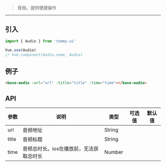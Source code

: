 > 音频。提供便捷操作

------------

## 引入

```javascript
import { Audio } from 'tommy-ui'

Vue.use(Audio)
// Vue.component(Audio.name, Audio)
```

## 例子

```html
<base-audio :url="url" :title="title" :time="time"></base-audio>
```

## API

| 参数 | 说明 | 类型 | 可选值 | 默认值 |
|------|-------|---------|-------|--------|
| url | 音频地址 | String |  | |
| title | 音频标题 | String |  | |
| time | 音频总时长。ios在播放前，无法获取总时长 | Number |  | |

